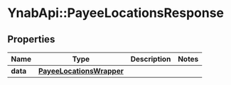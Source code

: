 # YnabApi::PayeeLocationsResponse

## Properties
Name | Type | Description | Notes
------------ | ------------- | ------------- | -------------
**data** | [**PayeeLocationsWrapper**](PayeeLocationsWrapper.md) |  | 


